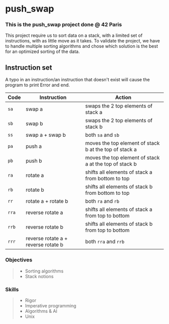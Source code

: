 # push_swap
### This is the push_swap project done @ 42 Paris

This project require us to sort data on a stack, with a limited set of instructions, with as little move as it takes.
To validate the project, we have to handle multiple sorting algorithms and chose which solution is the best for an optimized sorting of the data.

## Instruction set
A typo in an instruction/an instruction that doesn't exist will cause the program to print Error and end.

Code	| Instruction			| Action
--------|-----------------------|----------------------------------------------
`sa`	| swap a				| swaps the 2 top elements of stack a
`sb`	| swap b				| swaps the 2 top elements of stack b
`ss`	| swap a + swap b		| both `sa` and `sb`
`pa`	| push a				| moves the top element of stack b at the top of stack a
`pb`	| push b				| moves the top element of stack a at the top of stack b
`ra`	| rotate a				| shifts all elements of stack a from bottom to top
`rb`	| rotate b				| shifts all elements of stack b from bottom to top
`rr`	| rotate a + rotate b	| both `ra` and `rb`
`rra`	| reverse rotate a		| shifts all elements of stack a from top to bottom
`rrb`	| reverse rotate b		| shifts all elements of stack b from top to bottom
`rrr`	| reverse rotate a + reverse rotate b	| both `rra` and `rrb`

### Objectives
> - Sorting algorithms
> - Stack notions

### Skills
> - Rigor
> - Imperative programming
> - Algorithms & AI
> - Unix
